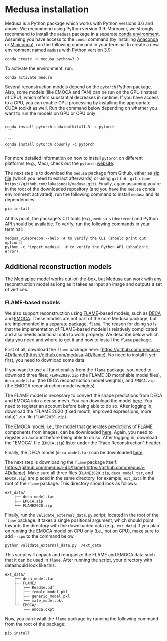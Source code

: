 # Medusa installation

Medusa is a Python package which works with Python versions 3.6 and above. We recommend
using Python version 3.9. Moreover, we strongly recommend to install the `medusa` package
in a separate [conda environment](https://anaconda.org/anaconda/conda). Assuming you have
access to the `conda` command (by installing [Anaconda](https://www.anaconda.com/products/distribution) or [Miniconda](https://docs.conda.io/en/latest/miniconda.html)), run the
following command in your terminal to create a new environment named `medusa` with Python
version 3.9:

```console
conda create -n medusa python=3.9
```

To activate the environment, run:

```console
conda activate medusa
```

Several reconstruction models depend on the `pytorch` Python package. Also, some
models (like EMOCA and FAN) can be run on the GPU (instead of CPU), which offers
substantial decreases in runtime. If you have access to a GPU, you can enable
GPU processing by installing the appropriate CUDA toolkit as well. Run the command
below depending on whether you want to run the models on GPU or CPU only:

````{tabbed} GPU
```
conda install pytorch cudatoolkit=11.3 -c pytorch
```
````

````{tabbed} CPU
```
conda install pytorch cpuonly -c pytorch
```
````

For more detailed information on how to install `pytorch` on different platforms
(e.g., Mac), check out the `pytorch` [website](https://pytorch.org/).

The next step is to download the `medusa` package from Github, either as [zip file](https://github.com/lukassnoek/medusa/archive/refs/heads/master.zip) (which you need to extract afterwards) or using `git` (i.e., `git clone https://github.com/lukassnoek/medusa.git`). Finally, again assuming you're in the root of the downloaded repository (and you have the `medusa` conda environment activated), run the following command to install `medusa` and its dependencies:

```console
pip install .
```

At this point, the package's CLI tools (e.g., `medusa_videorecon`) and Python API should be available. To verify, run the following commands in your terminal:

```
medusa_videorecon --help  # to verify the CLI (should print out options)
python -c 'import medusa'  # to verify the Python API (shouldn't error)
```

## Additional reconstruction models

The [Mediapipe](https://google.github.io/mediapipe/solutions/face_mesh) model works out-of-the-box, but Medusa can work with any reconstruction model as long as it takes as input an image and outputs a set of vertices.

### FLAME-based models

We also support reconstruction using [FLAME](https://flame.is.tue.mpg.de/)-based
models, such as [DECA](https://deca.is.tue.mpg.de/) and [EMOCA](https://emoca.is.tue.mpg.de/). These models are not
part of the core Medusa package, but are implemented in a [separate package](https://github.com/medusa-4D/flame),
`flame`. The reason for doing so is that the implementation of FLAME-based models is relatively complicated and
also needs additional data to work properly. We describe below which data you need and where to get it
and how to install the `flame` package.

First of all, download the `flame` package here: [https://github.com/medusa-4D/flame](https://github.com/medusa-4D/flame).
No need to install it yet; first, you need to download some data.

If you want to use all functionality from the `flame` package, you need to download three files:
`FLAME2020.zip` (the FLAME 3D morphable model files), `deca_model.tar` (the DECA reconstruction model weights),
and `EMOCA.zip` (the EMOCA reconstruction model weights). 

The FLAME model is necessary to convert the shape predictions from DECA and EMOCA into a dense
mesh. You can download the model [here](https://flame.is.tue.mpg.de/download.php). You
need to register an account before being able to do so. After logging in, download
the "FLAME 2020 (fixed mouth, improved expressions, more data)" zip file (`FLAME2020.zip`).

The EMOCA model, i.e., the model that generates predictions of FLAME components from images,
can be downloaded [here](https://emoca.is.tue.mpg.de/download.php). Again, you need to register an account
before being able to do so. After logging in, download the "EMOCA" file (`EMOCA.zip`)
lister under the "Face Reconstruction" header. 

Finally, the DECA model (`deca_model.tar`) can be downloaded [here](https://drive.google.com/file/d/1rp8kdyLPvErw2dTmqtjISRVvQLj6Yzje/view).

The next step is downloading the `flame` package itself: [https://github.com/medusa-4D/flame](https://github.com/medusa-4D/flame).
Make sure all three files (`FLAME2020.zip`, `deca_model.tar`, and `EMOCA.zip`) are placed in the same directory, for example,
`ext_data` in the root of the `flame` package. This directory should look as follows:

```
ext_data/
    ├── deca_model.tar
    ├── EMOCA.zip
    └── FLAME2020.zip
```

Finally, run the `validate_external_data.py` script, located in the root of the `flame` package.
It takes a single positional argument, which should point towards the directory with the downloaded data (e.g., `ext_data`)
If you plan on running the EMOCA model on CPU only (i.e., not on GPU),
make sure to add `--cpu` to the command below.

```console
python validate_external_data.py ./ext_data
```

This script will unpack and reorganize the FLAME and EMOCA data such that it can be used
in `flame`. After running the script, your directory with datashould look like this:

```
ext_data/
    ├── deca_model.tar
    ├── FLAME/
    │   ├── Readme.pdf
    │   ├── female_model.pkl
    │   ├── generic_model.pkl
    │   └── male_model.pkl
    └── EMOCA/
        └── emoca.ckpt
```

Now, you can install the `flame` package by running the following command from the root of the package:

```console
pip install .
```
